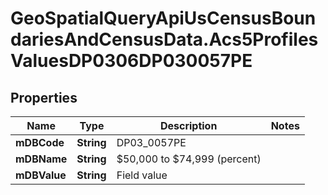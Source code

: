 # GeoSpatialQueryApiUsCensusBoundariesAndCensusData.Acs5ProfilesValuesDP0306DP030057PE

## Properties

Name | Type | Description | Notes
------------ | ------------- | ------------- | -------------
**mDBCode** | **String** | DP03_0057PE | 
**mDBName** | **String** | $50,000 to $74,999 (percent) | 
**mDBValue** | **String** | Field value | 


